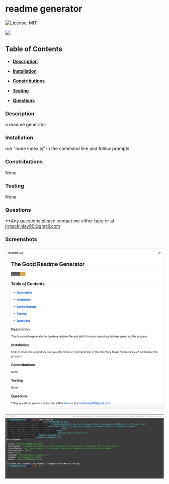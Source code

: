 # readme generator

![License: MIT](https://img.shields.io/badge/License-MIT-yellow.svg)

![](Assets/WorkingGenerator.gif)

## Table of Contents

* **[Description](#Description)**

* **[Installation](#Installation)**

* **[Constributions](#Contributions)**

* **[Testing](#Testing)**

* **[Questions](#Questions)**


### Description

a readme generator


### Installation

run "node index.js" in the command line and follow prompts


### Constributions

None


### Testing

None


### Questions

**Any questions please contact me either [here](https://github.com/tallglassof-milkjake) or at jrmackinlay90@gmail.com

### Screenshots

![](Assets/ReadmeGenerated.png)

![](Assets/ReadmeGeneratorFunctionality.png)
